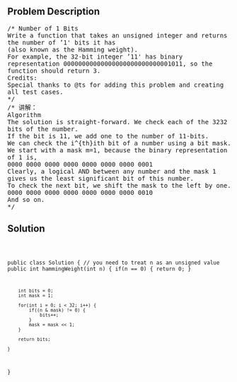 <!--
<style>
  body { font-family: Arial, sans-serif; }
  .container { max-width: 100%; margin: 0 auto; padding: 10px; }
  .comment-block { max-width: 30%; background-color: #f9f9f9; padding: 10px; border-left: 5px solid #ccc; overflow-wrap: break-word; white-space: pre-wrap; }
  .code-block { background-color: #f4f4f4; padding: 10px; border: 1px solid #ddd; overflow-wrap: break-word; white-space: pre-wrap; }
</style>
-->

<div class='container'>
<h2>Problem Description</h2>
<div class='comment-block'>
<pre>
/* Number of 1 Bits
Write a function that takes an unsigned integer and returns
the number of ’1' bits it has
(also known as the Hamming weight).
For example, the 32-bit integer ’11' has binary
representation 00000000000000000000000000001011, so the
function should return 3.
Credits:
Special thanks to @ts for adding this problem and creating
all test cases.
*/
/* 讲解：
Algorithm
The solution is straight-forward. We check each of the 3232
bits of the number.
If the bit is 11, we add one to the number of 11-bits.
We can check the i^{th}ith bit of a number using a bit mask.
We start with a mask m=1, because the binary representation
of 1 is,
0000 0000 0000 0000 0000 0000 0000 0001
Clearly, a logical AND between any number and the mask 1
gives us the least significant bit of this number.
To check the next bit, we shift the mask to the left by one.
0000 0000 0000 0000 0000 0000 0000 0010
And so on.
*/
</pre>
</div>

<h2>Solution</h2>
<div class='code-block'>
<pre><code class='language-java'>


public class Solution {
    // you need to treat n as an unsigned value
    public int hammingWeight(int n) {
        if(n == 0) {
            return 0;
        }
        
        int bits = 0;
        int mask = 1;
        
        for(int i = 0; i < 32; i++) {
            if((n & mask) != 0) {
                bits++;
            }
            mask = mask << 1;
        }
        
        return bits;
    
    }
}</code></pre>
</div>
</div>
